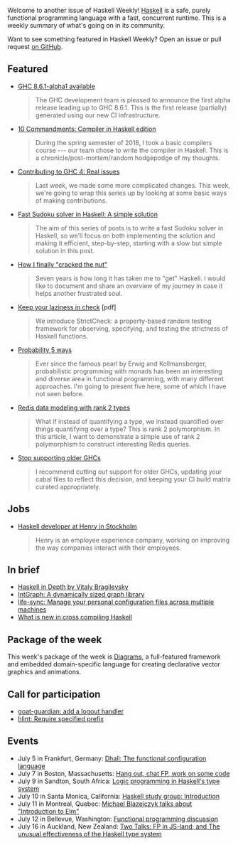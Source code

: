 <!-- 2018-07-05 -->

Welcome to another issue of Haskell Weekly!
[Haskell](https://haskell-lang.org) is a safe, purely functional programming language with a fast, concurrent runtime.
This is a weekly summary of what's going on in its community.

Want to see something featured in Haskell Weekly?
Open an issue or pull request [on GitHub](https://github.com/haskellweekly/haskellweekly.github.io).

## Featured

-   [GHC 8.6.1-alpha1 available](https://mail.haskell.org/pipermail/ghc-devs/2018-June/015970.html)

    > The GHC development team is pleased to announce the first alpha release leading up to GHC 8.6.1. This is the first release (partially) generated using our new CI infrastructure.

-   [10 Commandments: Compiler in Haskell edition](https://theindigamer.github.io/10-commandments-compiler-in-haskell-edition.html)

    > During the spring semester of 2018, I took a basic compilers course --- our team chose to write the compiler in Haskell. This is a chronicle/post-mortem/random hodgepodge of my thoughts.

-   [Contributing to GHC 4: Real issues](https://mmhaskell.com/blog/2018/7/2/contributing-to-ghc-4-real-issues)

    > Last week, we made some more complicated changes. This week, we're going to wrap this series up by looking at some basic ways of making contributions.

-   [Fast Sudoku solver in Haskell: A simple solution](https://abhinavsarkar.net/posts/fast-sudoku-solver-in-haskell-1/)

    > The aim of this series of posts is to write a fast Sudoku solver in Haskell, so we'll focus on both implementing the solution and making it efficient, step-by-step, starting with a slow but simple solution in this post.

-   [How I finally "cracked the nut"](https://np.reddit.com/r/haskell/comments/8uzmqt/how_i_finally_cracked_the_nut/)

    > Seven years is how long it has taken me to "get" Haskell. I would like to document and share an overview of my journey in case it helps another frustrated soul.

-   [Keep your laziness in check](http://very.science/pdf/StrictCheck_arxiv.pdf) [pdf]

    > We introduce StrictCheck: a property-based random testing framework for observing, specifying, and testing the strictness of Haskell functions.

-   [Probability 5 ways](https://doisinkidney.com/posts/2018-06-30-probability-5-ways.html)

    > Ever since the famous pearl by Erwig and Kollmansberger, probabilistic programming with monads has been an interesting and diverse area in functional programming, with many different approaches. I'm going to present five here, some of which I have not seen before.

-   [Redis data modeling with rank 2 types](https://identicalsnowflake.github.io/Rank2Modeling.html)

    > What if instead of quantifying a type, we instead quantified over things quantifying over a type? This is rank 2 polymorphism. In this article, I want to demonstrate a simple use of rank 2 polymorphism to construct interesting Redis queries.

-   [Stop supporting older GHCs](https://www.snoyman.com/blog/2018/07/stop-supporting-older-ghcs)

    > I recommend cutting out support for older GHCs, updating your cabal files to reflect this decision, and keeping your CI build matrix curated appropriately.

## Jobs

-   [Haskell developer at Henry in Stockholm](https://thehub.se/jobs/haskell-developer)

    > Henry is an employee experience company, working on improving the way companies interact with their employees.

## In brief

-   [Haskell in Depth by Vitaly Bragilevsky](https://np.reddit.com/r/haskell/comments/8uqd1x/haskell_in_depth_by_vitaly_bragilevsky/)
-   [IntGraph: A dynamically sized graph library](https://np.reddit.com/r/haskell/comments/8uppo2/my_first_hackage_library_intgraph_a_dynamically/)
-   [life-sync: Manage your personal configuration files across multiple machines](https://np.reddit.com/r/haskell/comments/8vsvjg/ann_lifesync_manage_your_personal_configuration/)
-   [What is new in cross compiling Haskell](https://medium.com/@zw3rk/what-is-new-in-cross-compiling-haskell-81aaf47f782)

## Package of the week

This week's package of the week is [Diagrams](https://hackage.haskell.org/package/diagrams-1.4),
a full-featured framework and embedded domain-specific language for creating declarative vector graphics and animations.

## Call for participation

-   [goat-guardian: add a logout handler](https://github.com/arow-oss/goat-guardian/issues/8)
-   [hlint: Require specified prefix](https://github.com/ndmitchell/hlint/issues/508)

## Events

-   July 5 in Frankfurt, Germany: [Dhall: The functional configuration language](https://www.meetup.com/Frankfurt-Haskell-User-Group/events/251622624/)
-   July 7 in Boston, Massachusetts: [Hang out, chat FP, work on some code](https://www.meetup.com/Weekly-Functional-Programming-Meetup/events/252320186/)
-   July 9 in Sandton, South Africa: [Logic programming in Haskell's type system](https://www.meetup.com/lambda-luminaries/events/251751195/)
-   July 10 in Santa Monica, California: [Haskell study group: Introduction](https://www.meetup.com/santa-monica-haskell/events/251932782/)
-   July 11 in Montreal, Quebec: [Michael Blazejczyk talks about "Introduction to Elm"](https://www.meetup.com/lambda-montreal/events/251882603/)
-   July 12 in Bellevue, Washington: [Functional programming discussion](https://www.meetup.com/fun-c-group/events/251564565/)
-   July 16 in Auckland, New Zealand: [Two Talks: FP in JS-land; and The unusual effectiveness of the Haskell type system](https://www.meetup.com/Functional-Programming-Auckland/events/252103853/)
